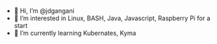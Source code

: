- 👋 Hi, I’m @jdgangani
- 👀 I’m interested in Linux, BASH, Java, Javascript, Raspberry Pi for a start
- 🌱 I’m currently learning Kubernates, Kyma

<!---
jdgangani/jdgangani is a ✨ special ✨ repository because its `README.md` (this file) appears on your GitHub profile.
You can click the Preview link to take a look at your changes.
--->

